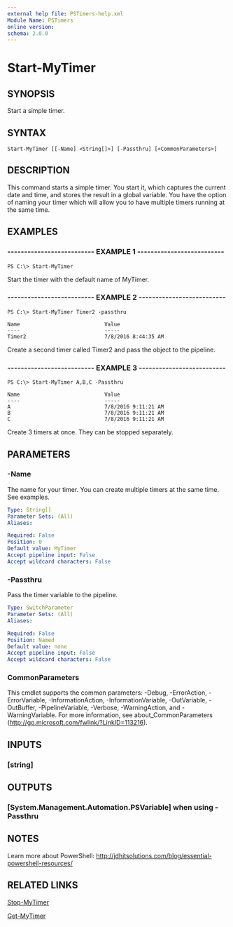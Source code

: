 ```yaml
---
external help file: PSTimers-help.xml
Module Name: PSTimers
online version: 
schema: 2.0.0
---
```


# Start-MyTimer

## SYNOPSIS
Start a simple timer.

## SYNTAX

```
Start-MyTimer [[-Name] <String[]>] [-Passthru] [<CommonParameters>]
```

## DESCRIPTION
This command starts a simple timer.
You start it, which captures the current date and time, and stores the result in a global variable. You have the option of naming your timer which will allow you to have multiple timers running at the same time.

## EXAMPLES

### -------------------------- EXAMPLE 1 --------------------------
```
PS C:\> Start-MyTimer
```

Start the timer with the default name of MyTimer.

### -------------------------- EXAMPLE 2 --------------------------
```
PS C:\> Start-MyTimer Timer2 -passthru

Name                           Value
----                           -----
Timer2                         7/8/2016 8:44:35 AM
```

Create a second timer called Timer2 and pass the object to the pipeline.

### -------------------------- EXAMPLE 3 --------------------------
```
PS C:\> Start-MyTimer A,B,C -Passthru

Name                           Value
----                           -----
A                              7/8/2016 9:11:21 AM
B                              7/8/2016 9:11:21 AM
C                              7/8/2016 9:11:21 AM
```

Create 3 timers at once.
They can be stopped separately.

## PARAMETERS

### -Name
The name for your timer.
You can create multiple timers at the same time.
See examples.

```yaml
Type: String[]
Parameter Sets: (All)
Aliases: 

Required: False
Position: 0
Default value: MyTimer
Accept pipeline input: False
Accept wildcard characters: False
```

### -Passthru
Pass the timer variable to the pipeline.

```yaml
Type: SwitchParameter
Parameter Sets: (All)
Aliases: 

Required: False
Position: Named
Default value: none
Accept pipeline input: False
Accept wildcard characters: False
```

### CommonParameters
This cmdlet supports the common parameters: -Debug, -ErrorAction, -ErrorVariable, -InformationAction, -InformationVariable, -OutVariable, -OutBuffer, -PipelineVariable, -Verbose, -WarningAction, and -WarningVariable. For more information, see about_CommonParameters (http://go.microsoft.com/fwlink/?LinkID=113216).

## INPUTS

### [string]

## OUTPUTS

### [System.Management.Automation.PSVariable] when using -Passthru

## NOTES
Learn more about PowerShell:
http://jdhitsolutions.com/blog/essential-powershell-resources/

## RELATED LINKS

[Stop-MyTimer]()

[Get-MyTimer]()

